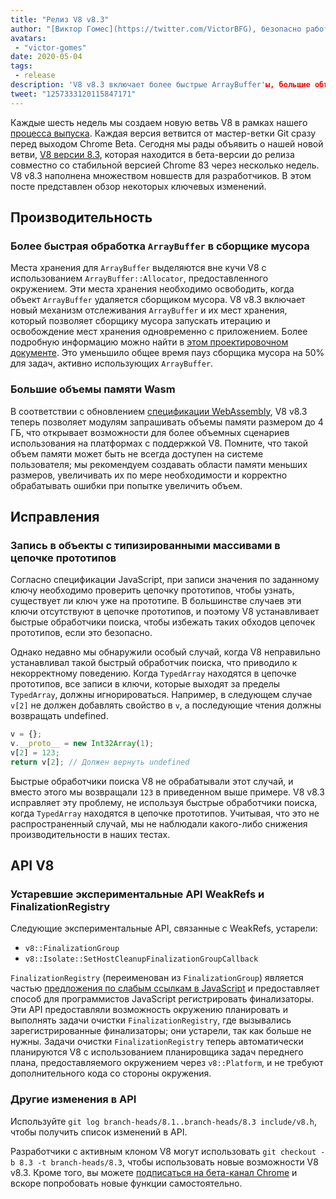 ```yaml
---
title: "Релиз V8 v8.3"
author: "[Виктор Гомес](https://twitter.com/VictorBFG), безопасно работает из дома"
avatars:
 - "victor-gomes"
date: 2020-05-04
tags:
 - release
description: 'V8 v8.3 включает более быстрые ArrayBuffer'ы, большие объемы памяти Wasm и устаревшие API.'
tweet: "1257333120115847171"
---
```


Каждые шесть недель мы создаем новую ветвь V8 в рамках нашего [процесса выпуска](https://v8.dev/docs/release-process). Каждая версия ветвится от мастер-ветки Git сразу перед выходом Chrome Beta. Сегодня мы рады объявить о нашей новой ветви, [V8 версии 8.3](https://chromium.googlesource.com/v8/v8.git/+log/branch-heads/8.3), которая находится в бета-версии до релиза совместно со стабильной версией Chrome 83 через несколько недель. V8 v8.3 наполнена множеством новшеств для разработчиков. В этом посте представлен обзор некоторых ключевых изменений.

<!--truncate-->
## Производительность

### Более быстрая обработка `ArrayBuffer` в сборщике мусора

Места хранения для `ArrayBuffer` выделяются вне кучи V8 с использованием `ArrayBuffer::Allocator`, предоставленного окружением. Эти места хранения необходимо освободить, когда объект `ArrayBuffer` удаляется сборщиком мусора. V8 v8.3 включает новый механизм отслеживания `ArrayBuffer` и их мест хранения, который позволяет сборщику мусора запускать итерацию и освобождение мест хранения одновременно с приложением. Более подробную информацию можно найти в [этом проектировочном документе](https://docs.google.com/document/d/1-ZrLdlFX1nXT3z-FAgLbKal1gI8Auiaya_My-a0UJ28/edit#heading=h.gfz6mi5p212e). Это уменьшило общее время пауз сборщика мусора на 50% для задач, активно использующих `ArrayBuffer`.

### Большие объемы памяти Wasm

В соответствии с обновлением [спецификации WebAssembly](https://webassembly.github.io/spec/js-api/index.html#limits), V8 v8.3 теперь позволяет модулям запрашивать объемы памяти размером до 4 ГБ, что открывает возможности для более объемных сценариев использования на платформах с поддержкой V8. Помните, что такой объем памяти может быть не всегда доступен на системе пользователя; мы рекомендуем создавать области памяти меньших размеров, увеличивать их по мере необходимости и корректно обрабатывать ошибки при попытке увеличить объем.

## Исправления

### Запись в объекты с типизированными массивами в цепочке прототипов

Согласно спецификации JavaScript, при записи значения по заданному ключу необходимо проверить цепочку прототипов, чтобы узнать, существует ли ключ уже на прототипе. В большинстве случаев эти ключи отсутствуют в цепочке прототипов, и поэтому V8 устанавливает быстрые обработчики поиска, чтобы избежать таких обходов цепочек прототипов, если это безопасно.

Однако недавно мы обнаружили особый случай, когда V8 неправильно устанавливал такой быстрый обработчик поиска, что приводило к некорректному поведению. Когда `TypedArray` находятся в цепочке прототипов, все записи в ключи, которые выходят за пределы `TypedArray`, должны игнорироваться. Например, в следующем случае `v[2]` не должен добавлять свойство в `v`, а последующие чтения должны возвращать undefined.

```js
v = {};
v.__proto__ = new Int32Array(1);
v[2] = 123;
return v[2]; // Должен вернуть undefined
```

Быстрые обработчики поиска V8 не обрабатывали этот случай, и вместо этого мы возвращали `123` в приведенном выше примере. V8 v8.3 исправляет эту проблему, не используя быстрые обработчики поиска, когда `TypedArray` находятся в цепочке прототипов. Учитывая, что это не распространенный случай, мы не наблюдали какого-либо снижения производительности в наших тестах.

## API V8

### Устаревшие экспериментальные API WeakRefs и FinalizationRegistry

Следующие экспериментальные API, связанные с WeakRefs, устарели:

- `v8::FinalizationGroup`
- `v8::Isolate::SetHostCleanupFinalizationGroupCallback`

`FinalizationRegistry` (переименован из `FinalizationGroup`) является частью [предложения по слабым ссылкам в JavaScript](https://v8.dev/features/weak-references) и предоставляет способ для программистов JavaScript регистрировать финализаторы. Эти API предоставляли возможность окружению планировать и выполнять задачи очистки `FinalizationRegistry`, где вызывались зарегистрированные финализаторы; они устарели, так как больше не нужны. Задачи очистки `FinalizationRegistry` теперь автоматически планируются V8 с использованием планировщика задач переднего плана, предоставляемого окружением через `v8::Platform`, и не требуют дополнительного кода со стороны окружения.

### Другие изменения в API

Используйте `git log branch-heads/8.1..branch-heads/8.3 include/v8.h`, чтобы получить список изменений в API.

Разработчики с активным клоном V8 могут использовать `git checkout -b 8.3 -t branch-heads/8.3`, чтобы использовать новые возможности V8 v8.3. Кроме того, вы можете [подписаться на бета-канал Chrome](https://www.google.com/chrome/browser/beta.html) и вскоре попробовать новые функции самостоятельно.
